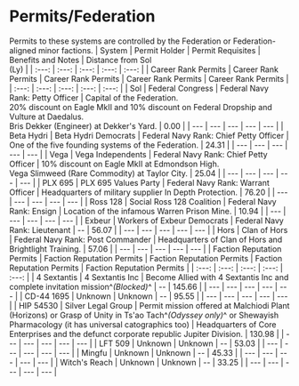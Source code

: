 # Permits/Federation
Permits to these systems are controlled by the Federation or Federation-aligned minor factions.
| System | Permit Holder | Permit Requisites | Benefits and Notes | Distance from Sol<br>(Ly) |
| :---: | :---: | :---: | :---: | :---: |
| Career Rank Permits | Career Rank Permits | Career Rank Permits | Career Rank Permits | Career Rank Permits |
| :---: | :---: | :---: | :---: | :---: |
| Sol | Federal Congress | Federal Navy Rank: Petty Officer | Capital of the Federation.<br>20% discount on Eagle MkII and 10% discount on Federal Dropship and Vulture at Daedalus.<br>Bris Dekker (Engineer) at Dekker's Yard. | 0.00 |
| --- | --- | --- | --- | --- |
| Beta Hydri | Beta Hydri Democrats | Federal Navy Rank: Chief Petty Officer | One of the five founding systems of the Federation. | 24.31 |
| --- | --- | --- | --- | --- |
| Vega | Vega Independents | Federal Navy Rank: Chief Petty Officer | 10% discount on Eagle MkII at Edmondson High.<br>Vega Slimweed (Rare Commodity) at Taylor City. | 25.04 |
| --- | --- | --- | --- | --- |
| PLX 695 | PLX 695 Values Party | Federal Navy Rank: Warrant Officer | Headquarters of military supplier In Depth Protection. | 76.20 |
| --- | --- | --- | --- | --- |
| Ross 128 | Social Ross 128 Coalition | Federal Navy Rank: Ensign | Location of the infamous Warren Prison Mine. | 10.94 |
| --- | --- | --- | --- | --- |
| Exbeur | Workers of Exbeur Democrats | Federal Navy Rank: Lieutenant | -- | 56.07 |
| --- | --- | --- | --- | --- |
| Hors | Clan of Hors | Federal Navy Rank: Post Commander | Headquarters of Clan of Hors and Brightlight Training. | 57.06 |
| --- | --- | --- | --- | --- |
| Faction Reputation Permits | Faction Reputation Permits | Faction Reputation Permits | Faction Reputation Permits | Faction Reputation Permits |
| :---: | :---: | :---: | :---: | :---: |
| 4 Sextantis | 4 Sextantis Inc | Become Allied with 4 Sextantis Inc and complete invitation mission^*(Blocked)*^ | -- | 145.66 |
| --- | --- | --- | --- | --- |
| CD-44 1695 | Unknown | Unknown | -- | 95.55 |
| --- | --- | --- | --- | --- |
| HIP 54530 | Silver Legal Group | Permit mission offered at Malchiodi Plant (Horizons) or Grasp of Unity in Ts'ao Tach^*(Odyssey only)*^ or Shewayish Pharmacology (it has universal catographics too) | Headquarters of Core Enterprises and the defunct corporate republic Jupiter Division. | 130.98 |
| --- | --- | --- | --- | --- |
| LFT 509 | Unknown | Unknown | -- | 53.03 |
| --- | --- | --- | --- | --- |
| Mingfu | Unknown | Unknown | -- | 45.33 |
| --- | --- | --- | --- | --- |
| Witch's Reach | Unknown | Unknown | -- | 33.25 |
| --- | --- | --- | --- | --- |
